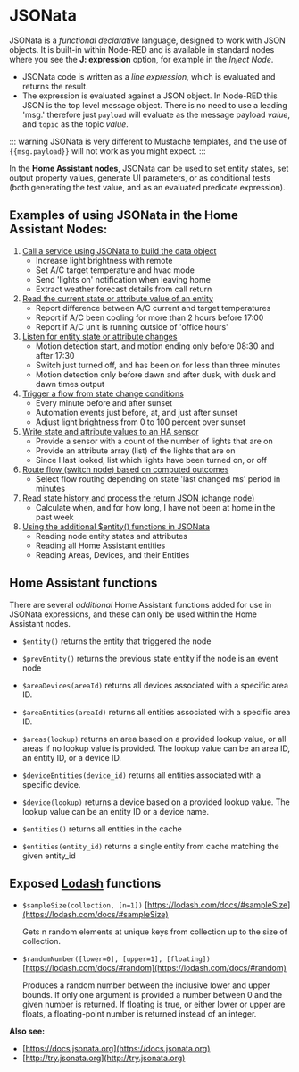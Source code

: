 # JSONata

JSONata is a _functional declarative_ language, designed to work with JSON objects. It is built-in within Node-RED and is available in standard nodes where you see the **J: expression** option, for example in the _Inject Node_.

- JSONata code is written as a _line expression_, which is evaluated and returns the result.
- The expression is evaluated against a JSON object. In Node-RED this JSON is the top level message object. There is no need to use a leading 'msg.' therefore just `payload` will evaluate as the message payload _value_, and `topic` as the topic _value_.

::: warning
JSONata is very different to Mustache templates, and the use of <code v-pre>{{msg.payload}}</code> will not work as you might expect.
:::

In the **Home Assistant nodes**, JSONata can be used to set entity states, set output property values, generate UI parameters, or as conditional tests (both generating the test value, and as an evaluated predicate expression).

## Examples of using JSONata in the Home Assistant Nodes:

1. [Call a service using JSONata to build the data object](../../cookbook/jsonata/call-service.md)
   - Increase light brightness with remote
   - Set A/C target temperature and hvac mode
   - Send 'lights on' notification when leaving home
   - Extract weather forecast details from call return
2. [Read the current state or attribute value of an entity](../../cookbook/jsonata/current-state.md)
   - Report difference between A/C current and target temperatures
   - Report if A/C been cooling for more than 2 hours before 17:00
   - Report if A/C unit is running outside of 'office hours'
3. [Listen for entity state or attribute changes](../../cookbook/jsonata/events-state.md)
   - Motion detection start, and motion ending only before 08:30 and after 17:30
   - Switch just turned off, and has been on for less than three minutes
   - Motion detection only before dawn and after dusk, with dusk and dawn times output
4. [Trigger a flow from state change conditions](../../cookbook/jsonata/trigger-state.md)
   - Every minute before and after sunset
   - Automation events just before, at, and just after sunset
   - Adjust light brightness from 0 to 100 percent over sunset
5. [Write state and attribute values to an HA sensor](../../cookbook/jsonata/sensor.md)
   - Provide a sensor with a count of the number of lights that are on
   - Provide an attribute array (list) of the lights that are on
   - Since I last looked, list which lights have been turned on, or off
6. [Route flow (switch node) based on computed outcomes](../../cookbook/jsonata/switch-node.md)
   - Select flow routing depending on state 'last changed ms' period in minutes
7. [Read state history and process the return JSON (change node)](../../cookbook/jsonata/change-node.md)
   - Calculate when, and for how long, I have not been at home in the past week
8. [Using the additional $entity() functions in JSONata](../../cookbook/jsonata/functions.md)
   - Reading node entity states and attributes
   - Reading all Home Assistant entities
   - Reading Areas, Devices, and their Entities

## Home Assistant functions

There are several _additional_ Home Assistant functions added for use in JSONata expressions, and these can only be used within the Home Assistant nodes.

- `$entity()` returns the entity that triggered the node
- `$prevEntity()` returns the previous state entity if the node is an event node

- `$areaDevices(areaId)` returns all devices associated with a specific area ID.
- `$areaEntities(areaId)` returns all entities associated with a specific area ID.
- `$areas(lookup)` returns an area based on a provided lookup value, or all areas if no lookup value is provided. The lookup value can be an area ID, an entity ID, or a device ID.
- `$deviceEntities(device_id)` returns all entities associated with a specific device.
- `$device(lookup)` returns a device based on a provided lookup value. The lookup value can be an entity ID or a device name.
- `$entities()` returns all entities in the cache
- `$entities(entity_id)` returns a single entity from cache matching the given entity_id

## Exposed [Lodash](https://lodash.com/) functions

- `$sampleSize(collection, [n=1])` [https://lodash.com/docs/#sampleSize](https://lodash.com/docs/#sampleSize)

  Gets n random elements at unique keys from collection up to the size of collection.

- `$randomNumber([lower=0], [upper=1], [floating])` [https://lodash.com/docs/#random](https://lodash.com/docs/#random)

  Produces a random number between the inclusive lower and upper bounds. If only one argument is provided a number between 0 and the given number is returned. If floating is true, or either lower or upper are floats, a floating-point number is returned instead of an integer.

**Also see:**

- [https://docs.jsonata.org](https://docs.jsonata.org)
- [http://try.jsonata.org](http://try.jsonata.org)

